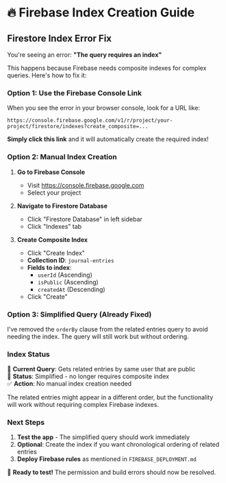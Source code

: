 # 🔥 Firebase Index Creation Guide

## Firestore Index Error Fix

You're seeing an error: **"The query requires an index"**

This happens because Firebase needs composite indexes for complex queries. Here's how to fix it:

### Option 1: Use the Firebase Console Link

When you see the error in your browser console, look for a URL like:
```
https://console.firebase.google.com/v1/r/project/your-project/firestore/indexes?create_composite=...
```

**Simply click this link** and it will automatically create the required index!

### Option 2: Manual Index Creation

1. **Go to Firebase Console**
   - Visit https://console.firebase.google.com
   - Select your project

2. **Navigate to Firestore Database**
   - Click "Firestore Database" in left sidebar
   - Click "Indexes" tab

3. **Create Composite Index**
   - Click "Create Index"
   - **Collection ID**: `journal-entries`
   - **Fields to index**:
     - `userId` (Ascending)
     - `isPublic` (Ascending)
     - `createdAt` (Descending)
   - Click "Create"

### Option 3: Simplified Query (Already Fixed)

I've removed the `orderBy` clause from the related entries query to avoid needing the index. The query will still work but without ordering.

### Index Status

📝 **Current Query**: Gets related entries by same user that are public  
🔄 **Status**: Simplified - no longer requires composite index  
✅ **Action**: No manual index creation needed  

The related entries might appear in a different order, but the functionality will work without requiring complex Firebase indexes.

### Next Steps

1. **Test the app** - The simplified query should work immediately
2. **Optional**: Create the index if you want chronological ordering of related entries
3. **Deploy Firebase rules** as mentioned in `FIREBASE_DEPLOYMENT.md`

🚀 **Ready to test!** The permission and build errors should now be resolved.
